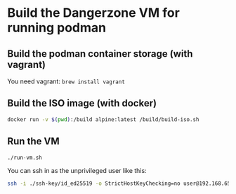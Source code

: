 # Build the Dangerzone VM for running podman

## Build the podman container storage (with vagrant)

You need vagrant: `brew install vagrant`

## Build the ISO image (with docker)

```sh
docker run -v $(pwd):/build alpine:latest /build/build-iso.sh
```

## Run the VM

```sh
./run-vm.sh
```

You can ssh in as the unprivileged user like this:

```sh
ssh -i ./ssh-key/id_ed25519 -o StrictHostKeyChecking=no user@192.168.65.3
```
